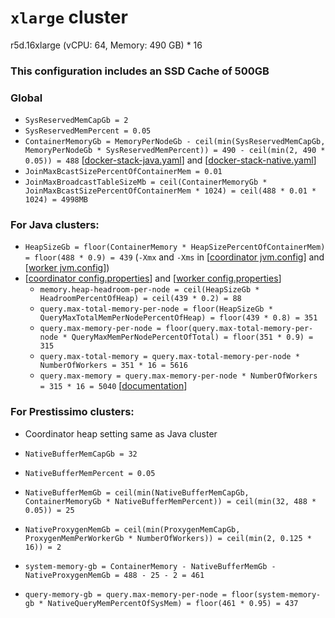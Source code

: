 # `xlarge` cluster
r5d.16xlarge (vCPU: 64, Memory: 490 GB) * 16

### This configuration includes an SSD Cache of 500GB
### Global
* `SysReservedMemCapGb = 2`
* `SysReservedMemPercent = 0.05`
* `ContainerMemoryGb = MemoryPerNodeGb - ceil(min(SysReservedMemCapGb, MemoryPerNodeGb * SysReservedMemPercent)) = 490 - ceil(min(2, 490 * 0.05)) = 488` [[docker-stack-java.yaml](docker-stack-java.yaml)] and [[docker-stack-native.yaml](docker-stack-native.yaml)]
* `JoinMaxBcastSizePercentOfContainerMem = 0.01`
* `JoinMaxBroadcastTableSizeMb = ceil(ContainerMemoryGb * JoinMaxBcastSizePercentOfContainerMem * 1024) = ceil(488 * 0.01 * 1024) = 4998MB`
### For Java clusters:
* `HeapSizeGb = floor(ContainerMemory * HeapSizePercentOfContainerMem) = floor(488 * 0.9) = 439` (`-Xmx` and `-Xms` in [[coordinator jvm.config](coordinator/jvm.config)] and [[worker jvm.config](workers/jvm.config)])
* [[coordinator config.properties](coordinator/config.properties)] and [[worker config.properties](worker/config.properties)]
  * `memory.heap-headroom-per-node = ceil(HeapSizeGb * HeadroomPercentOfHeap) = ceil(439 * 0.2) = 88`
  * `query.max-total-memory-per-node = floor(HeapSizeGb * QueryMaxTotalMemPerNodePercentOfHeap) = floor(439 * 0.8) = 351`
  * `query.max-memory-per-node = floor(query.max-total-memory-per-node * QueryMaxMemPerNodePercentOfTotal) = floor(351 * 0.9) = 315`
  * `query.max-total-memory = query.max-total-memory-per-node * NumberOfWorkers = 351 * 16 = 5616`
  * `query.max-memory = query.max-memory-per-node * NumberOfWorkers = 315 * 16 = 5040` [[documentation](https://prestodb.io/docs/current/admin/properties.html#memory-management-properties)]
### For Prestissimo clusters:
* Coordinator heap setting same as Java cluster
* `NativeBufferMemCapGb = 32`
* `NativeBufferMemPercent = 0.05`
* `NativeBufferMemGb = ceil(min(NativeBufferMemCapGb, ContainerMemoryGb * NativeBufferMemPercent)) = ceil(min(32, 488 * 0.05)) = 25`
* `NativeProxygenMemGb = ceil(min(ProxygenMemCapGb, ProxygenMemPerWorkerGb * NumberOfWorkers)) = ceil(min(2, 0.125 * 16)) = 2`

* `system-memory-gb = ContainerMemory - NativeBufferMemGb - NativeProxygenMemGb = 488 - 25 - 2 = 461`
* `query-memory-gb = query.max-memory-per-node = floor(system-memory-gb * NativeQueryMemPercentOfSysMem) = floor(461 * 0.95) = 437`
